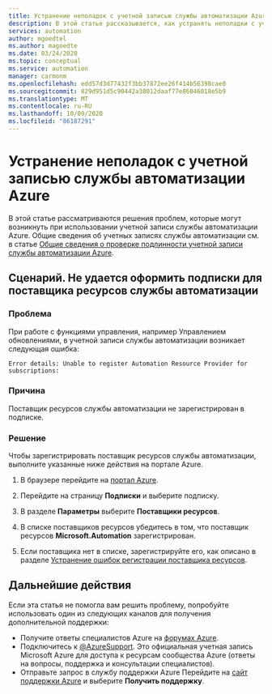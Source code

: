 ```yaml
---
title: Устранение неполадок с учетной записью службы автоматизации Azure
description: В этой статье рассказывается, как устранять неполадки с учетной записью Azure.
services: automation
author: mgoedtel
ms.author: magoedte
ms.date: 03/24/2020
ms.topic: conceptual
ms.service: automation
manager: carmonm
ms.openlocfilehash: edd57d3d77432f3bb37872ee26f414b56398cae0
ms.sourcegitcommit: 829d951d5c90442a38012daaf77e86046018e5b9
ms.translationtype: MT
ms.contentlocale: ru-RU
ms.lasthandoff: 10/09/2020
ms.locfileid: "86187291"
---
```

# <a name="troubleshoot-azure-automation-account-issues"></a>Устранение неполадок с учетной записью службы автоматизации Azure

В этой статье рассматриваются решения проблем, которые могут возникнуть при использовании учетной записи службы автоматизации Azure. Общие сведения об учетных записях службы автоматизации см. в статье [Общие сведения о проверке подлинности учетной записи службы автоматизации Azure](../automation-security-overview.md).

## <a name="scenario-unable-to-register-automation-resource-provider-for-subscriptions"></a><a name="rp-register"></a>Сценарий. Не удается оформить подписки для поставщика ресурсов службы автоматизации

### <a name="issue"></a>Проблема

При работе с функциями управления, например Управлением обновлениями, в учетной записи службы автоматизации возникает следующая ошибка:

```error
Error details: Unable to register Automation Resource Provider for subscriptions:
```

### <a name="cause"></a>Причина

Поставщик ресурсов службы автоматизации не зарегистрирован в подписке.

### <a name="resolution"></a>Решение

Чтобы зарегистрировать поставщик ресурсов службы автоматизации, выполните указанные ниже действия на портале Azure.

1. В браузере перейдите на [портал Azure](https://portal.azure.com).

2. Перейдите на страницу **Подписки** и выберите подписку.   

3. В разделе **Параметры** выберите **Поставщики ресурсов**.

4. В списке поставщиков ресурсов убедитесь в том, что поставщик ресурсов **Microsoft.Automation** зарегистрирован.

5. Если поставщика нет в списке, зарегистрируйте его, как описано в разделе [Устранение ошибок регистрации поставщика ресурсов](../../azure-resource-manager/templates/error-register-resource-provider.md).

## <a name="next-steps"></a>Дальнейшие действия

Если эта статья не помогла вам решить проблему, попробуйте использовать один из следующих каналов для получения дополнительной поддержки:

* Получите ответы специалистов Azure на [форумах Azure](https://azure.microsoft.com/support/forums/).
* Подключитесь к [@AzureSupport](https://twitter.com/azuresupport). Это официальная учетная запись Microsoft Azure для доступа к ресурсам сообщества Azure (ответы на вопросы, поддержка и консультации специалистов).
* Отправьте запрос в службу поддержки Azure Перейдите на [сайт поддержки Azure](https://azure.microsoft.com/support/options/) и выберите **Получить поддержку**.
